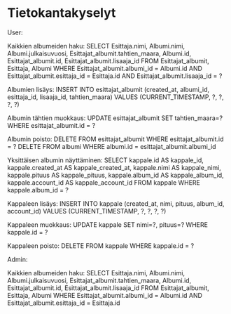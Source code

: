 # Tietokantakyselyt

User:

Kaikkien albumeiden haku:
SELECT Esittaja.nimi, Albumi.nimi, Albumi.julkaisuvuosi, Esittajat_albumit.tahtien_maara, Albumi.id, Esittajat_albumit.id, Esittajat_albumit.lisaaja_id FROM Esittajat_albumit, Esittaja, Albumi WHERE Esittajat_albumit.albumi_id = Albumi.id AND Esittajat_albumit.esittaja_id = Esittaja.id AND Esittajat_albumit.lisaaja_id = ?

Albumien lisäys:
INSERT INTO esittajat_albumit (created_at, albumi_id, esittaja_id, lisaaja_id, tahtien_maara) VALUES (CURRENT_TIMESTAMP, ?, ?, ?, ?)

Albumin tähtien muokkaus:
UPDATE esittajat_albumit SET tahtien_maara=? WHERE esittajat_albumit.id = ?

Albumin poisto:
DELETE FROM esittajat_albumit WHERE esittajat_albumit.id = ?
DELETE FROM albumi WHERE albumi.id = esittajat_albumit.albumi_id

Yksittäisen albumin näyttäminen:
SELECT kappale.id AS kappale_id, kappale.created_at AS kappale_created_at, kappale.nimi AS kappale_nimi, kappale.pituus AS kappale_pituus, kappale.album_id AS kappale_album_id, kappale.account_id AS kappale_account_id 
FROM kappale 
WHERE kappale.album_id = ?

Kappaleen lisäys:
INSERT INTO kappale (created_at, nimi, pituus, album_id, account_id) VALUES (CURRENT_TIMESTAMP, ?, ?, ?, ?)

Kappaleen muokkaus:
UPDATE kappale SET nimi=?, pituus=? WHERE kappale.id = ?

Kappaleen poisto:
DELETE FROM kappale WHERE kappale.id = ?

Admin:

Kaikkien albumeiden haku:
SELECT Esittaja.nimi, Albumi.nimi, Albumi.julkaisuvuosi, Esittajat_albumit.tahtien_maara, Albumi.id, Esittajat_albumit.id, Esittajat_albumit.lisaaja_id FROM Esittajat_albumit, Esittaja, Albumi WHERE Esittajat_albumit.albumi_id = Albumi.id AND Esittajat_albumit.esittaja_id = Esittaja.id
